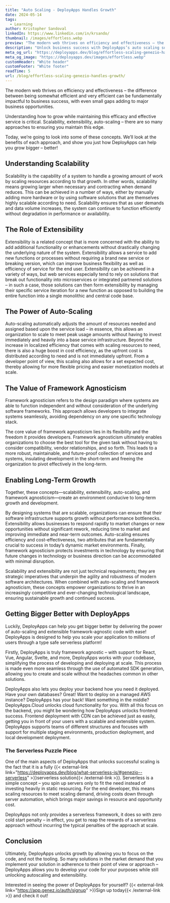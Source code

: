 ```yaml
---
title: "Auto Scaling - DeployApps Handles Growth"
date: 2024-05-14
tags:
  - Learning
author: Kristopher Sandoval
linkedIn: https://www.linkedin.com/in/krsando/
thumbnail: /images/effortless.webp
preview: "The modern web thrives on efficiency and effectiveness – the difference between being somewhat efficient and very efficient can be fundamentally impactful to business success, with even small gaps adding to major business opportunities."
description: "Unlock business success with DeployApps’s auto scaling solutions. The difference between somewhat efficient and very efficient can impact your business succes"
meta_og_url: "https://deployapps.dev/blog/effortless-scaling-genezio-handles-growth/"
meta_og_image: "https://deployapps.dev/images/effortless.webp"
customHeader: "White header"
customFooter: "White footer"
readTime: 5
url: /blog/effortless-scaling-genezio-handles-growth/
---
```


The modern web thrives on efficiency and effectiveness – the difference between being somewhat efficient and very efficient can be fundamentally impactful to business success, with even small gaps adding to major business opportunities.

Understanding how to grow while maintaining this efficacy and effective service is critical. Scalability, extensibility, auto-scaling – there are so many approaches to ensuring you maintain this edge.

Today, we’re going to look into some of these concepts. We’ll look at the benefits of each approach, and show you just how DeployApps can help you grow bigger – better!

## Understanding Scalability

Scalability is the capability of a system to handle a growing amount of work by scaling resources according to that growth. In other words, scalability means growing larger when necessary and contracting when demand reduces. This can be achieved in a number of ways, either by manually adding more hardware or by using software solutions that are themselves highly scalable according to need. Scalability ensures that as user demands and data volume increases, the system can continue to function efficiently without degradation in performance or availability.

## The Role of Extensibility

Extensibility is a related concept that is more concerned with the ability to add additional functionality or enhancements without drastically changing the underlying nature of the system. Extensibility allows a service to add new functions or processes without requiring a brand new service or breaking version, which can improve business flexibility as well as efficiency of service for the end user. Extensibility can be achieved in a variety of ways, but web services especially tend to rely on solutions that break out functionality into microservices or integrated partnered solutions – in such a case, those solutions can then form extensibility by managing their specific service iteration for a new function as opposed to building the entire function into a single monolithic and central code base.

## The Power of Auto-Scaling

Auto-scaling automatically adjusts the amount of resources needed and assigned based upon the service load – in essence, this allows an organization to scale to meet peak usage amounts without having to invest immediately and heavily into a base service infrastructure. Beyond the increase in localized efficiency that comes with scaling resources to need, there is also a huge boost in cost efficiency, as the upfront cost is distributed according to need and is not immediately upfront. From a developer point of view, this scaling also allows for a set expected cost, thereby allowing for more flexible pricing and easier monetization models at scale.

## The Value of Framework Agnosticism

Framework agnosticism refers to the design paradigm where systems are able to function independent and without consideration of the underlying software frameworks. This approach allows developers to integrate systems seamlessly, avoiding dependency on any one specific technology stack.

The core value of framework agnosticism lies in its flexibility and the freedom it provides developers. Framework agnosticism ultimately enables organizations to choose the best tool for the given task without having to consider compatibility, vendor relationships, and so forth. This leads to a more robust, maintainable, and future-proof collection of services and systems, insulating development in the short-term and freeing the organization to pivot effectively in the long-term.

## Enabling Long-Term Growth

Together, these concepts—scalability, extensibility, auto-scaling, and framework agnosticism—create an environment conducive to long-term growth and development.

By designing systems that are scalable, organizations can ensure that their software infrastructure supports growth without performance bottlenecks. Extensibility allows businesses to respond rapidly to market changes or new opportunities without significant rework, reducing time to market and improving immediate and near-term outcomes. Auto-scaling ensures efficiency and cost-effectiveness, two attributes that are fundamentally crucial to success in today’s dynamic market environments. Finally, framework agnosticism protects investments in technology by ensuring that future changes in technology or business direction can be accommodated with minimal disruption.

Scalability and extensibility are not just technical requirements; they are strategic imperatives that underpin the agility and robustness of modern software architectures. When combined with auto-scaling and framework agnosticism, these concepts empower organizations to thrive in an increasingly competitive and ever-changing technological landscape, ensuring sustainable growth and continued success.

## Getting Bigger Better with DeployApps

Luckily, DeployApps can help you get bigger better by delivering the power of auto-scaling and extensible framework-agnostic code with ease! DeployApps is designed to help you scale your application to millions of users through a type safe serverless platform!

Firstly, DeployApps is truly framework agnostic – with support for React, Vue, Angular, Svelte, and more, DeployApps works with your codebase, simplifying the process of developing and deploying at scale. This process is made even more seamless through the use of automated SDK generation, allowing you to create and scale without the headaches common in other solutions.

DeployApps also lets you deploy your backend how you need it deployed. Have your own databases? Great! Want to deploy on a managed AWS instance? DeployApps has your back! Want something in the middle? DeployApps.Cloud unlocks cloud functionality for you. With all this focus on the backend, you might be wondering how DeployApps unlocks frontend success. Frontend deployment with CDN can be achieved just as easily, getting you in front of your users with a scalable and extensible system. DeployApps supports teams of different structures and focuses with support for multiple staging environments, production deployment, and local development deployment.

### The Serverless Puzzle Piece

One of the main aspects of DeployApps that unlocks successful scaling is the fact that it is a fully {{< external-link link="https://deployapps.dev/blog/what-serverless-is/#genezio--serverless" >}}serverless solution{{< /external-link >}}. Serverless is a simple concept – you spin up servers only to fit the need instead of investing heavily in static resourcing. For the end developer, this means scaling resources to meet scaling demand, driving costs down through server automation, which brings major savings in resource and opportunity cost.

DeployApps not only provides a serverless framework, it does so with zero cold start penalty – in effect, you get to reap the rewards of a serverless approach without incurring the typical penalties of the approach at scale.

## Conclusion

Ultimately, DeployApps unlocks growth by allowing you to focus on the code, and not the tooling. So many solutions in the market demand that you implement your solution in adherence to their point of view or approach – DeployApps allows you to develop your code for your purposes while still unlocking autoscaling and extensibility.

Interested in seeing the power of DeployApps for yourself? {{< external-link link="https://app.genez.io/auth/signup" >}}Sign up today{{< /external-link >}} and check it out!
